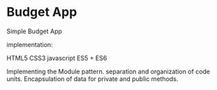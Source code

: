 # Budget App
Simple Budget App

implementation:

HTML5
CSS3
javascript ES5 + ES6

Implementing the Module pattern.
separation and organization of code units.
Encapsulation of data for private and public methods.




